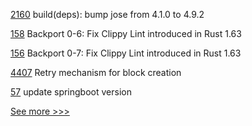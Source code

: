 
[2160](https://github.com/hyperledger/cactus/pull/2160) build(deps): bump jose from 4.1.0 to 4.9.2

[158](https://github.com/hyperledger/sawtooth-lib/pull/158) Backport 0-6: Fix Clippy Lint introduced in Rust 1.63

[156](https://github.com/hyperledger/sawtooth-lib/pull/156) Backport 0-7: Fix Clippy Lint introduced in Rust 1.63

[4407](https://github.com/hyperledger/besu/pull/4407) Retry mechanism for block creation

[57](https://github.com/hyperledger-labs/hlf-connector/pull/57) update springboot version


[See more >>>](https://start-here.hyperledger.org/pull-requests)
